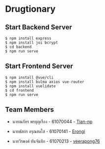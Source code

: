 # Drugtionary

## Start Backend Server
```
$ npm install express
$ npm install joi bcrypt
$ cd backend
$ npm run serve
```

## Start Frontend Server
```
$ npm install @vue/cli
$ npm install bulma axios vue-router
$ npm install vuelidate
$ cd frontend
$ npm run serve
```

## Team Members

* นายณภัทร พรบุญเรือง - 61070044 - [Tian-np](https://github.com/tian-np)

* นายพัสกร อรุณสดใส - 61070141 - [Erongi](https://github.com/Erongi)

* นายวีรพงศ์ ทันจันทึก - 61070213 - [veerapong76](https://github.com/veerapong76)
